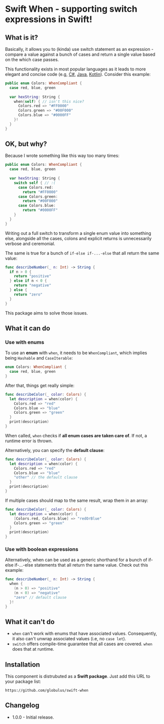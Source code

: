 # Swift When - supporting switch expressions in Swift!

## What is it?

Basically, it allows you to (kinda) use switch statement as an expression - compare a value against a bunch of cases and return a single value based on the which case passes.

This functionality exists in most popular languages as it leads to more elegant and concise code (e.g, [C#](https://docs.microsoft.com/en-us/dotnet/csharp/language-reference/operators/switch-expression), [Java](https://docs.oracle.com/en/java/javase/13/language/switch-expressions.html),  [Kotlin](https://kotlinlang.org/docs/control-flow.html#when-expression)). Consider this example:

```swift
public enum Colors: WhenCompliant {
  case red, blue, green
  
  var hexString: String {
    when(self) { // isn't this nice?
      Colors.red => "#FF0000"
      Colors.green => "#00F000"
      Colors.blue => "#0000FF"
    }!
  }
}
```

## OK, but why?

Because I wrote something like this way too many times:

```swift
public enum Colors: WhenCompliant {
  case red, blue, green
  
  var hexString: String {
    switch self { // :(
      case Colors.red:
        return "#FF0000"
      case Colors.green:
        return "#00F000"
      case Colors.blue:
        return "#0000FF"
    }
  }
}
```

Writing out a full switch to transform a single enum value into something else, alongside all the cases, colons and explicit returns is unnecessarily verbose and ceremonial.

The same is true for a bunch of `if-else if-...-else` that all return the same value:

```swift
func describeNumber(_ n: Int) -> String {
  if n > 0 {
    return "positive"
  } else if n < 0 {
    return "negative"
  } else {
    return "zero"
  }
}
```

This package aims to solve those issues.

## What it can do

### Use with enums

To use an **enum** with `when`, it needs to be `WhenCompliant`, which implies being `Hashable` and `CaseIterable`:

```swift
enum Colors: WhenCompliant {
  case red, blue, green
}
```

After that, things get really simple:

```swift
func describeColor(_ color: Colors) {
  let description = when(color) {
    Colors.red => "red"
    Colors.blue => "blue"
    Colors.green => "green"
  }
  print(description)
}
```

When called, `when` checks if **all enum cases are taken care of**. If not, a runtime error is thrown.

Alternatively, you can specify the **default clause**:

```swift
func describeColor(_ color: Colors) {
  let description = when(color) {
    Colors.red => "red"
    Colors.blue => "blue"
    "other" // the default clause
  }
  print(description)
}
```

If multiple cases should map to the same result, wrap them in an array:

```swift
func describeColor(_ color: Colors) {
  let description = when(color) {
    [Colors.red, Colors.blue] => "redOrBlue"
    Colors.green => "green"
  }
  print(description)
}
```

### Use with boolean expressions

Alternatively, when can be used as a generic shorthand for a bunch of if-else if-...-else statements that all return the same value. Check out this example:

```swift
func describeNumber(_ n: Int) -> String {
  when {
    (n > 0) => "positive"
    (n < 0) => "negative"
    "zero" // default clause
  }!
}
```

## What it can't do

 * `when` can't work with enums that have associated values. Consequently, it also can't unwrap associated values (i.e, no `case let`).
 * `switch` offers compile-time guarantee that all cases are covered. `when` does that at runtime.

## Installation

This component is distrubuted as a **Swift package**. Just add this URL to your package list:

```text
https://github.com/globulus/swift-when
```

## Changelog

* 1.0.0 - Initial release.
